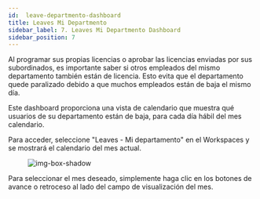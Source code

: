```yaml
---
id:  leave-departmento-dashboard
title: Leaves Mi Departmento
sidebar_label: 7. Leaves Mi Departmento Dashboard
sidebar_position: 7
---
```


Al programar sus propias licencias o aprobar las licencias enviadas por sus subordinados, es importante saber si otros empleados del mismo departamento también están de licencia. Esto evita que el departamento quede paralizado debido a que muchos empleados están de baja el mismo día.

Este dashboard proporciona una vista de calendario que muestra qué usuarios de su departamento están de baja, para cada día hábil del mes calendario.

Para acceder, seleccione "Leaves - Mi departamento" en el Workspaces y se mostrará el calendario del mes actual.

<figure>

![img-box-shadow](/img/university/dashboards/leaves-department-dashboard/university-leaves-department-1.png)
<figcaption></figcaption>
</figure>

Para seleccionar el mes deseado, simplemente haga clic en los botones de avance o retroceso al lado del campo de visualización del mes.